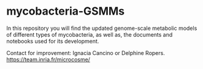 # mycobacteria-GSMMs
In this repository you will find the updated genome-scale metabolic models of different types of mycobacteria, as well as, the documents and notebooks used for its development. 

Contact for improvement: Ignacia Cancino or Delphine Ropers. https://team.inria.fr/microcosme/
